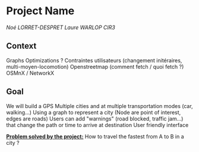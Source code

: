 # Project Name
*Noé LORRET-DESPRET
Laure WARLOP
CIR3*

## Context
Graphs
Optimizations ?
Contraintes utilisateurs (changement initéraires, multi-moyen-locomotion)
Openstreetmap (comment fetch / quoi fetch ?)
OSMnX / NetworkX

## Goal
We will build a GPS
Multiple cities and at multiple transportation modes (car, walking...)
Using a graph to represent a city (Node are point of interest, edges are roads)
Users can add "warnings" (road blocked, traffic jam...) that change the path or time to arrive at destination
User friendly interface

**<u>Problem solved by the project:</u>**
How to travel the fastest from A to B in a city ?
